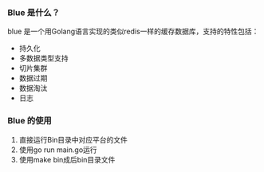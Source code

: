 ### Blue 是什么？
   
blue 是一个用Golang语言实现的类似redis一样的缓存数据库，支持的特性包括：
* 持久化
* 多数据类型支持
* 切片集群
* 数据过期
* 数据淘汰
* 日志


### Blue 的使用

1. 直接运行Bin目录中对应平台的文件
2. 使用go run main.go运行
3. 使用make bin成后bin目录文件
  
  
